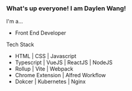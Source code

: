 ### What's up everyone! I am Daylen Wang!

I'm a...
- Front End Developer

Tech Stack
- HTML | CSS | Javascript
- Typescript | VueJS | ReactJS | NodeJS
- Rollup | Vite | Webpack 
- Chrome Extension | Alfred Workflow
- Dokcer | Kubernetes | Nginx
